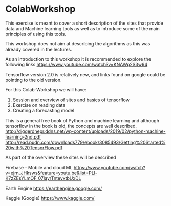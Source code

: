 # ColabWorkshop

This exercise is meant to cover a short description of the sites that provide data and Machine learning tools as well as to introduce some of the main principles of using this tools. 

This workshop does not aim at describing the algorithms as this was already covered in the lectures. 


As an introduction to this workshop it is recommended to explore the following links
https://www.youtube.com/watch?v=KNAWp2S3w94


Tensorflow version 2.0 is relatively new, and links found on google could be pointing to the old version. 


For this Colab-Workshop we will have:
1. Session and overview of sites and basics of tensorflow
2. Exercise on reading data
3. Creating a forecasting model 



This is a general free book of Python and machine learning and although tensorflow in the book is old, the concepts are well described.
http://diggerdnepr.ddns.net/wp-content/uploads/2019/02/python-machine-learning-2nd.pdf
http://read.pudn.com/downloads779/ebook/3085493/Getting%20Started%20with%20TensorFlow.pdf


As part of the overview these sites will be described
 
Firebase - Mobile and cloud ML
https://www.youtube.com/watch?v=ejrn_JHksws&feature=youtu.be&list=PLl-K7zZEsYLmOF_07IayrTntevxtbUxDL

Earth Engine
https://earthengine.google.com/

Kaggle (Google)
https://www.kaggle.com/

